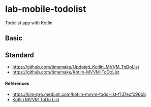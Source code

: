 # lab-mobile-todolist
Todolist app with Kotlin


## Basic



## Standard

- https://github.com/timemake/Updated_Kotlin_MVVM_ToDoList
- https://github.com/timemake/Kotlin-MVVM-ToDoList


#### Références 
- https://kim-pro.medium.com/kotlin-mvvm-todo-list-f137ecfc96bb
- [Kotlin MVVM ToDo List](https://www.youtube.com/playlist?list=PLoCYbRS6dPkJMThvLiPEaWGQ0tV2XL4v8)